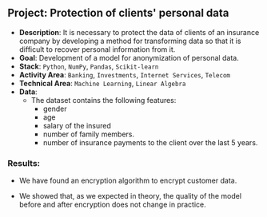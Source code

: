 ## Project: Protection of clients' personal data

* **Description**: 
It is necessary to protect the data of clients of an insurance company by developing a method for transforming data so that it is difficult to recover personal information from it.
* **Goal**: 
Development of a model for anonymization of personal data.
* **Stack**: 
`Python`, `NumPy`, `Pandas`, `Scikit-learn`
* **Activity Area**:
`Banking`, `Investments`, `Internet Services`, `Telecom`
* **Technical Area**:
`Machine Learning`, `Linear Algebra`
* **Data**:
  - The dataset contains the following features:
    - gender
    - age
    - salary of the insured
    - number of family members.
    - number of insurance payments to the client over the last 5 years.
### Results:
- We have found an encryption algorithm to encrypt customer data.

- We showed that, as we expected in theory, the quality of the model before and after encryption does not change in practice.
